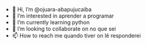 - 👋 Hi, I’m @ojuara-abapujucaiba
- 👀 I’m interested in aprender a programar 
- 🌱 I’m currently learning python 
- 💞️ I’m looking to collaborate on no que sei 
- 📫 How to reach me quando tiver on lê responderei 

<!---
ojuara-abapujucaiba/ojuara-abapujucaiba is a ✨ special ✨ repository because its `README.md` (this file) appears on your GitHub profile.
You can click the Preview link to take a look at your changes.
--->
